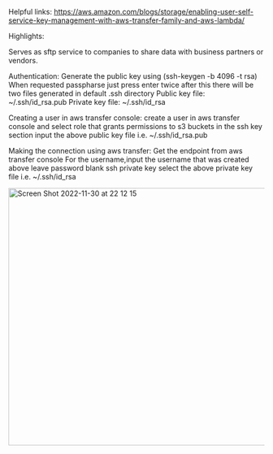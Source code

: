 Helpful links:
https://aws.amazon.com/blogs/storage/enabling-user-self-service-key-management-with-aws-transfer-family-and-aws-lambda/

Highlights:

Serves as sftp service to companies to share data with business partners or vendors.

Authentication:
Generate the public key using (ssh-keygen -b 4096 -t rsa)
When requested passpharse just press enter twice
after this there will be two files generated in default .ssh directory
Public key file: ~/.ssh/id_rsa.pub 
Private key file: ~/.ssh/id_rsa

Creating a user in aws transfer console:
create a user in aws transfer console and select role that grants permissions to s3 buckets
in the ssh key section input the above public key file i.e. ~/.ssh/id_rsa.pub 

Making the connection using aws transfer:
Get the endpoint from aws transfer console
For the username,input the username that was created above 
leave password blank
ssh private key select the above private key file i.e. ~/.ssh/id_rsa


<img width="507" alt="Screen Shot 2022-11-30 at 22 12 15" src="https://user-images.githubusercontent.com/46095027/204979217-9cc997f5-b5ac-42d0-ae50-0560fde32ab7.png">







